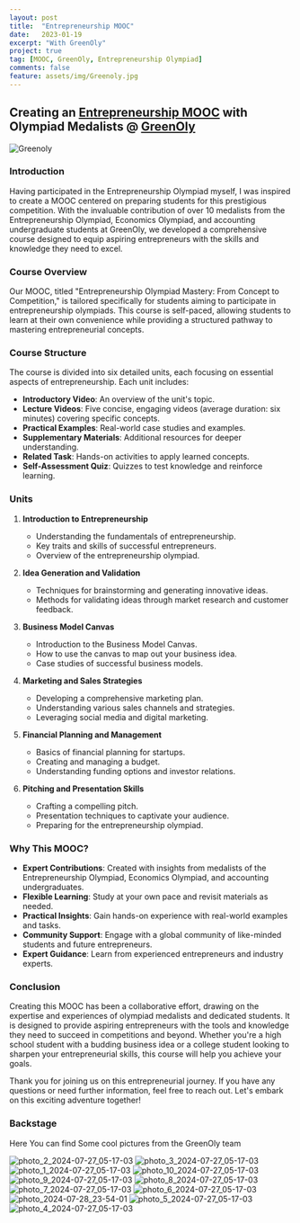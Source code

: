 ```yaml
---
layout: post
title:  "Entrepreneurship MOOC"
date:   2023-01-19
excerpt: "With GreenOly"
project: true
tag: [MOOC, GreenOly, Entrepreneurship Olympiad]
comments: false
feature: assets/img/Greenoly.jpg
---
```


## Creating an [Entrepreneurship MOOC](https://greenoly.org/c/%D9%86%D8%A7-%D8%A7%D9%84%D9%85%D9%BE%DB%8C%D8%A7%D8%AF-%DA%A9%D8%A7%D8%B1%D8%A2%D9%81%D8%B1%DB%8C%D9%86%DB%8C) with Olympiad Medalists @ [GreenOly](https://greenoly.org)

![Greenoly](https://github.com/user-attachments/assets/0d88875e-c34e-4c2d-9fa5-809256d1f297)

### Introduction

Having participated in the Entrepreneurship Olympiad myself, I was inspired to create a MOOC centered on preparing students for this prestigious competition. With the invaluable contribution of over 10 medalists from the Entrepreneurship Olympiad, Economics Olympiad, and accounting undergraduate students at GreenOly, we developed a comprehensive course designed to equip aspiring entrepreneurs with the skills and knowledge they need to excel.

### Course Overview

Our MOOC, titled "Entrepreneurship Olympiad Mastery: From Concept to Competition," is tailored specifically for students aiming to participate in entrepreneurship olympiads. This course is self-paced, allowing students to learn at their own convenience while providing a structured pathway to mastering entrepreneurial concepts.

### Course Structure

The course is divided into six detailed units, each focusing on essential aspects of entrepreneurship. Each unit includes:

- **Introductory Video**: An overview of the unit's topic.
- **Lecture Videos**: Five concise, engaging videos (average duration: six minutes) covering specific concepts.
- **Practical Examples**: Real-world case studies and examples.
- **Supplementary Materials**: Additional resources for deeper understanding.
- **Related Task**: Hands-on activities to apply learned concepts.
- **Self-Assessment Quiz**: Quizzes to test knowledge and reinforce learning.

### Units

1. **Introduction to Entrepreneurship**
   - Understanding the fundamentals of entrepreneurship.
   - Key traits and skills of successful entrepreneurs.
   - Overview of the entrepreneurship olympiad.

2. **Idea Generation and Validation**
   - Techniques for brainstorming and generating innovative ideas.
   - Methods for validating ideas through market research and customer feedback.

3. **Business Model Canvas**
   - Introduction to the Business Model Canvas.
   - How to use the canvas to map out your business idea.
   - Case studies of successful business models.

4. **Marketing and Sales Strategies**
   - Developing a comprehensive marketing plan.
   - Understanding various sales channels and strategies.
   - Leveraging social media and digital marketing.

5. **Financial Planning and Management**
   - Basics of financial planning for startups.
   - Creating and managing a budget.
   - Understanding funding options and investor relations.

6. **Pitching and Presentation Skills**
   - Crafting a compelling pitch.
   - Presentation techniques to captivate your audience.
   - Preparing for the entrepreneurship olympiad.

### Why This MOOC?

- **Expert Contributions**: Created with insights from medalists of the Entrepreneurship Olympiad, Economics Olympiad, and accounting undergraduates.
- **Flexible Learning**: Study at your own pace and revisit materials as needed.
- **Practical Insights**: Gain hands-on experience with real-world examples and tasks.
- **Community Support**: Engage with a global community of like-minded students and future entrepreneurs.
- **Expert Guidance**: Learn from experienced entrepreneurs and industry experts.

### Conclusion

Creating this MOOC has been a collaborative effort, drawing on the expertise and experiences of olympiad medalists and dedicated students. It is designed to provide aspiring entrepreneurs with the tools and knowledge they need to succeed in competitions and beyond. Whether you're a high school student with a budding business idea or a college student looking to sharpen your entrepreneurial skills, this course will help you achieve your goals.

Thank you for joining us on this entrepreneurial journey. If you have any questions or need further information, feel free to reach out. Let's embark on this exciting adventure together!

### Backstage

Here You can find Some cool pictures from the GreenOly team

![photo_2_2024-07-27_05-17-03](https://github.com/user-attachments/assets/56315e7b-98a4-4d21-b371-3b96f8468a3a)
![photo_3_2024-07-27_05-17-03](https://github.com/user-attachments/assets/2fb2e32e-8edd-45b4-a5e5-5d7472f20c6d)
![photo_1_2024-07-27_05-17-03](https://github.com/user-attachments/assets/e8a13c17-c9a8-4147-a14e-716fef12c9a3)
![photo_10_2024-07-27_05-17-03](https://github.com/user-attachments/assets/fe8eca9e-acbb-480f-9c36-331d49c16101)
![photo_9_2024-07-27_05-17-03](https://github.com/user-attachments/assets/a8e33f51-f037-4ea9-a92d-e9dd10defb20)
![photo_8_2024-07-27_05-17-03](https://github.com/user-attachments/assets/f3671e6f-d678-42b6-bc80-535061f95152)
![photo_7_2024-07-27_05-17-03](https://github.com/user-attachments/assets/62c2889f-f1ab-4d7f-b065-b479130c90b0)
![photo_6_2024-07-27_05-17-03](https://github.com/user-attachments/assets/2c92d0e8-d429-4028-8c41-d322f5f1a60e)
![photo_2024-07-28_23-54-01](https://github.com/user-attachments/assets/ba2b7fce-6acb-4798-854c-1d507eee56b8)
![photo_5_2024-07-27_05-17-03](https://github.com/user-attachments/assets/a8a98e00-6a63-4f61-bc27-03f506c654d3)
![photo_4_2024-07-27_05-17-03](https://github.com/user-attachments/assets/ad23ab45-62c1-4ce5-a71d-b8fd2ac3071d)

